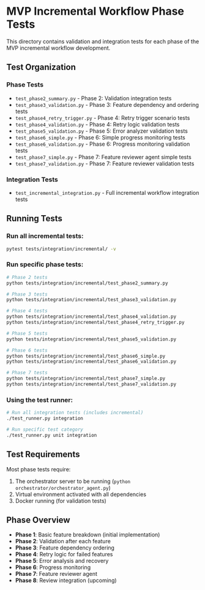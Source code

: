 # MVP Incremental Workflow Phase Tests

This directory contains validation and integration tests for each phase of the MVP incremental workflow development.

## Test Organization

### Phase Tests
- `test_phase2_summary.py` - Phase 2: Validation integration tests
- `test_phase3_validation.py` - Phase 3: Feature dependency and ordering tests
- `test_phase4_retry_trigger.py` - Phase 4: Retry trigger scenario tests
- `test_phase4_validation.py` - Phase 4: Retry logic validation tests
- `test_phase5_validation.py` - Phase 5: Error analyzer validation tests
- `test_phase6_simple.py` - Phase 6: Simple progress monitoring tests
- `test_phase6_validation.py` - Phase 6: Progress monitoring validation tests
- `test_phase7_simple.py` - Phase 7: Feature reviewer agent simple tests
- `test_phase7_validation.py` - Phase 7: Feature reviewer validation tests

### Integration Tests
- `test_incremental_integration.py` - Full incremental workflow integration tests

## Running Tests

### Run all incremental tests:
```bash
pytest tests/integration/incremental/ -v
```

### Run specific phase tests:
```bash
# Phase 2 tests
python tests/integration/incremental/test_phase2_summary.py

# Phase 3 tests  
python tests/integration/incremental/test_phase3_validation.py

# Phase 4 tests
python tests/integration/incremental/test_phase4_validation.py
python tests/integration/incremental/test_phase4_retry_trigger.py

# Phase 5 tests
python tests/integration/incremental/test_phase5_validation.py

# Phase 6 tests
python tests/integration/incremental/test_phase6_simple.py
python tests/integration/incremental/test_phase6_validation.py

# Phase 7 tests
python tests/integration/incremental/test_phase7_simple.py
python tests/integration/incremental/test_phase7_validation.py
```

### Using the test runner:
```bash
# Run all integration tests (includes incremental)
./test_runner.py integration

# Run specific test category
./test_runner.py unit integration
```

## Test Requirements

Most phase tests require:
1. The orchestrator server to be running (`python orchestrator/orchestrator_agent.py`)
2. Virtual environment activated with all dependencies
3. Docker running (for validation tests)

## Phase Overview

- **Phase 1**: Basic feature breakdown (initial implementation)
- **Phase 2**: Validation after each feature
- **Phase 3**: Feature dependency ordering
- **Phase 4**: Retry logic for failed features
- **Phase 5**: Error analysis and recovery
- **Phase 6**: Progress monitoring
- **Phase 7**: Feature reviewer agent
- **Phase 8**: Review integration (upcoming)